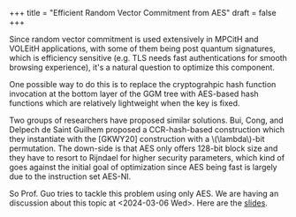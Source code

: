+++
title = "Efficient Random Vector Commitment from AES"
draft = false
+++

Since random vector commitment is used extensively in MPCitH and
VOLEitH applications, with some of them being post quantum signatures,
which is efficiency sensitive (e.g. TLS needs fast authentications for
smooth browsing experience), it's a natural question to optimize
this component.

One possible way to do this is to replace the cryptograhpic hash
function invocation at the bottom layer of the GGM tree with AES-based
hash functions which are relatively lightweight when the key is fixed.

Two groups of researchers have proposed similar solutions. Bui, Cong,
and Delpech de Saint Guilhem proposed a CCR-hash-based construction
which they instantiate with the [GKWY20] construction with a
\\(\lambda\\)-bit permutation. The down-side is that AES only offers
128-bit block size and they have to resort to Rijndael for higher
security parameters, which kind of goes against the initial goal of
optimization since AES being fast is largely due to the instruction
set AES-NI.

So Prof. Guo tries to tackle this problem using only AES. We are
having an discussion about this topic at <span class="timestamp-wrapper"><span class="timestamp">&lt;2024-03-06 Wed&gt;</span></span>. Here are
the [slides](/ox-hugo/AES-VC.pdf).
